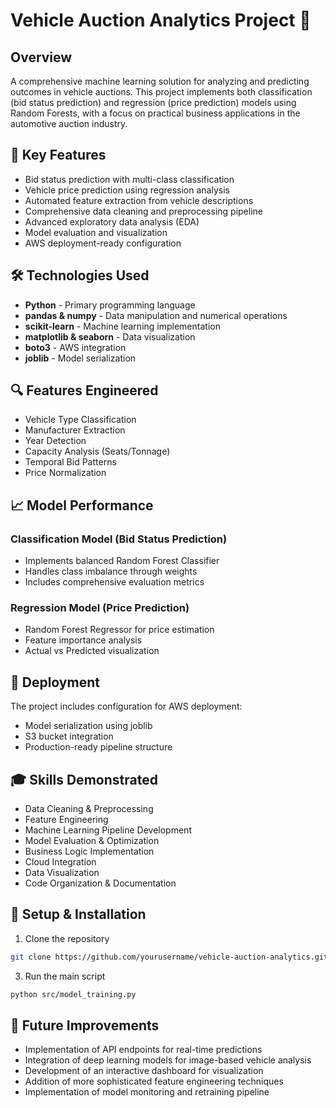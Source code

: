 # Vehicle Auction Analytics Project 🚗 

## Overview
A comprehensive machine learning solution for analyzing and predicting outcomes in vehicle auctions. This project implements both classification (bid status prediction) and regression (price prediction) models using Random Forests, with a focus on practical business applications in the automotive auction industry.

## 🎯 Key Features
- Bid status prediction with multi-class classification
- Vehicle price prediction using regression analysis
- Automated feature extraction from vehicle descriptions
- Comprehensive data cleaning and preprocessing pipeline
- Advanced exploratory data analysis (EDA)
- Model evaluation and visualization
- AWS deployment-ready configuration

## 🛠️ Technologies Used
- **Python** - Primary programming language
- **pandas & numpy** - Data manipulation and numerical operations
- **scikit-learn** - Machine learning implementation
- **matplotlib & seaborn** - Data visualization
- **boto3** - AWS integration
- **joblib** - Model serialization


## 🔍 Features Engineered
- Vehicle Type Classification
- Manufacturer Extraction
- Year Detection
- Capacity Analysis (Seats/Tonnage)
- Temporal Bid Patterns
- Price Normalization

## 📈 Model Performance
### Classification Model (Bid Status Prediction)
- Implements balanced Random Forest Classifier
- Handles class imbalance through weights
- Includes comprehensive evaluation metrics

### Regression Model (Price Prediction)
- Random Forest Regressor for price estimation
- Feature importance analysis
- Actual vs Predicted visualization

## 🚀 Deployment
The project includes configuration for AWS deployment:
- Model serialization using joblib
- S3 bucket integration
- Production-ready pipeline structure

## 🎓 Skills Demonstrated
- Data Cleaning & Preprocessing
- Feature Engineering
- Machine Learning Pipeline Development
- Model Evaluation & Optimization
- Business Logic Implementation
- Cloud Integration
- Data Visualization
- Code Organization & Documentation

## 🔧 Setup & Installation
1. Clone the repository
```bash
git clone https://github.com/yourusername/vehicle-auction-analytics.git
```

3. Run the main script
```bash
python src/model_training.py
```

## 📝 Future Improvements
- Implementation of API endpoints for real-time predictions
- Integration of deep learning models for image-based vehicle analysis
- Development of an interactive dashboard for visualization
- Addition of more sophisticated feature engineering techniques
- Implementation of model monitoring and retraining pipeline

